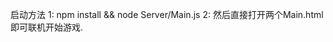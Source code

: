 启动方法
    1: npm install && node Server/Main.js
    2: 然后直接打开两个Main.html即可联机开始游戏.
    
    
    
    
    